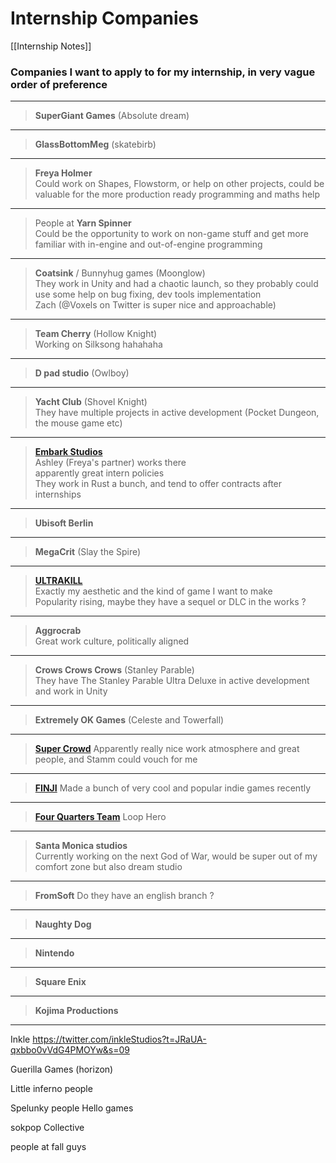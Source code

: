 # Internship Companies

[[Internship Notes]]

### Companies I want to apply to for my internship, in very vague order of preference

---

> **SuperGiant Games** (Absolute dream)

---

> **GlassBottomMeg** (skatebirb)

---

> **Freya Holmer**  
> Could work on Shapes, Flowstorm, or help on other projects, could be valuable for the more production ready programming and maths help

---

> People at **Yarn Spinner**  
> Could be the opportunity to work on non-game stuff and get more familiar with in-engine and out-of-engine programming

---

> **Coatsink** / Bunnyhug games (Moonglow)  
> They work in Unity and had a chaotic launch, so they probably could use some help on bug fixing, dev tools implementation  
> Zach (@Voxels on Twitter is super nice and approachable)

---

> **Team Cherry** (Hollow Knight)  
> Working on Silksong hahahaha

---

> **D pad studio** (Owlboy)

---

> **Yacht Club** (Shovel Knight)  
> They have multiple projects in active development (Pocket Dungeon, the mouse game etc)

---

> [**Embark Studios**](https://www.embark-studios.com/)  
> Ashley (Freya's partner) works there  
> apparently great intern policies  
> They work in Rust a bunch, and tend to offer contracts after internships

---

> **Ubisoft Berlin**

---

> **MegaCrit** (Slay the Spire)

---

> [**ULTRAKILL**](https://twitter.com/ULTRAKILLGame)  
> Exactly my aesthetic and the kind of game I want to make  
> Popularity rising, maybe they have a sequel or DLC in the works ?

---

> **Aggrocrab**  
> Great work culture, politically aligned

---

> **Crows Crows Crows** (Stanley Parable)  
> They have The Stanley Parable Ultra Deluxe in active development and work in Unity

---

> **Extremely OK Games** (Celeste and Towerfall)

---

> [**Super Crowd**](https://super-crowd.com)
> Apparently really nice work atmosphere and great people, and Stamm could vouch for me

---

> [**FINJI**](https://finji.co)
> Made a bunch of very cool and popular indie games recently

---

> [**Four Quarters Team**](https://twitter.com/_FQteam) Loop Hero

---

> **Santa Monica studios**  
> Currently working on the next God of War, would be super out of my comfort zone but also dream studio

---

> **FromSoft**
> Do they have an english branch ?

---

> **Naughty Dog**

---

> **Nintendo**

---

> **Square Enix**

---

> **Kojima Productions**

---

Inkle https://twitter.com/inkleStudios?t=JRaUA-qxbbo0vVdG4PMOYw&s=09



Guerilla Games (horizon)


Little inferno people 

Spelunky people
Hello games

sokpop Collective

people at fall guys
